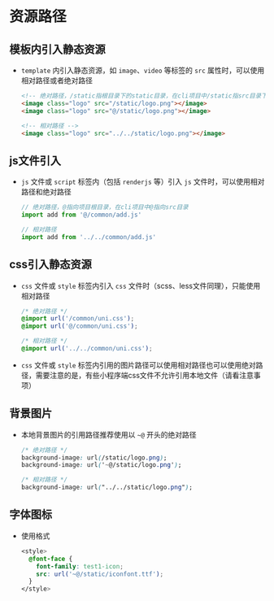 # 资源路径

## 模板内引入静态资源

+ `template` 内引入静态资源，如 `image`、`video` 等标签的 `src` 属性时，可以使用相对路径或者绝对路径

  ```html
  <!-- 绝对路径，/static指根目录下的static目录，在cli项目中/static指src目录下的static目录 -->
  <image class="logo" src="/static/logo.png"></image>
  <image class="logo" src="@/static/logo.png"></image>
  ```

  ```html
  <!-- 相对路径 -->
  <image class="logo" src="../../static/logo.png"></image>
  ```

## js文件引入

+ `js` 文件或 `script` 标签内（包括 `renderjs` 等）引入 `js` 文件时，可以使用相对路径和绝对路径

  ```js
  // 绝对路径，@指向项目根目录，在cli项目中@指向src目录
  import add from '@/common/add.js'
  ```

  ```js
  // 相对路径
  import add from '../../common/add.js'
  ```

## css引入静态资源

+ `css` 文件或 `style` 标签内引入 `css` 文件时（scss、less文件同理），只能使用相对路径

  ```css
  /* 绝对路径 */
  @import url('/common/uni.css');
  @import url('@/common/uni.css');
  ```

  ```css
  /* 相对路径 */
  @import url('../../common/uni.css');
  ```

+ `css` 文件或 `style` 标签内引用的图片路径可以使用相对路径也可以使用绝对路径，需要注意的是，有些小程序端css文件不允许引用本地文件（请看注意事项）

## 背景图片

+ 本地背景图片的引用路径推荐使用以 `~@` 开头的绝对路径

  ```css
  /* 绝对路径 */
  background-image: url(/static/logo.png);
  background-image: url('~@/static/logo.png');
  ```

  ```css
  /* 相对路径 */
  background-image: url("../../static/logo.png");
  ```

## 字体图标

+ 使用格式

  ```css
  <style>
    @font-face {
      font-family: test1-icon;
      src: url('~@/static/iconfont.ttf');
    }
  </style>
  ```
